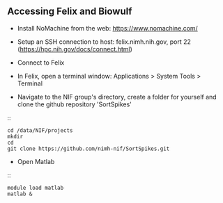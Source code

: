 ## Accessing Felix and Biowulf 

* Install NoMachine from the web: https://www.nomachine.com/
* Setup an SSH connection to host: felix.nimh.nih.gov, port 22 (https://hpc.nih.gov/docs/connect.html)
* Connect to Felix



* In Felix, open a terminal window: Applications > System Tools > Terminal
* Navigate to the NIF group's directory, create a folder for yourself and clone the github repository 'SortSpikes'

::

    cd /data/NIF/projects
    mkdir 
    cd 
    git clone https://github.com/nimh-nif/SortSpikes.git

* Open Matlab

::

    module load matlab
    matlab &

